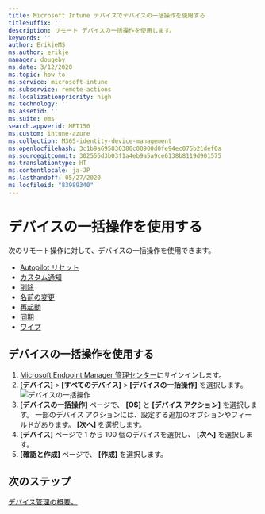 ```yaml
---
title: Microsoft Intune デバイスでデバイスの一括操作を使用する
titleSuffix: ''
description: リモート デバイスの一括操作を使用します。
keywords: ''
author: ErikjeMS
ms.author: erikje
manager: dougeby
ms.date: 3/12/2020
ms.topic: how-to
ms.service: microsoft-intune
ms.subservice: remote-actions
ms.localizationpriority: high
ms.technology: ''
ms.assetid: ''
ms.suite: ems
search.appverid: MET150
ms.custom: intune-azure
ms.collection: M365-identity-device-management
ms.openlocfilehash: 3c1b9a695830380c00900d0fe94ec075b21def0a
ms.sourcegitcommit: 302556d3b03f1a4eb9a5a9ce6138b8119d901575
ms.translationtype: HT
ms.contentlocale: ja-JP
ms.lasthandoff: 05/27/2020
ms.locfileid: "83989340"
---
```

# <a name="use-bulk-device-actions"></a>デバイスの一括操作を使用する

次のリモート操作に対して、デバイスの一括操作を使用できます。
- [Autopilot リセット](https://docs.microsoft.com/windows/deployment/windows-autopilot/windows-autopilot-reset#reset-devices-with-remote-windows-autopilot-reset)
- [カスタム通知](custom-notifications.md#send-a-custom-notification-to-a-single-device)
- [削除](devices-wipe.md#delete-devices-from-the-intune-portal)
- [名前の変更](device-rename.md)
- [再起動](device-restart.md)
- [同期](device-sync.md)
- [ワイプ](devices-wipe.md#wipe)

## <a name="use-a-bulk-device-action"></a>デバイスの一括操作を使用する

1. [Microsoft Endpoint Manager 管理センター](https://go.microsoft.com/fwlink/?linkid=2109431)にサインインします。
2. **[デバイス]**  >  **[すべてのデバイス]**  >  **[デバイスの一括操作]** を選択します。
![デバイスの一括操作](./media/bulk-device-actions/bulk-device-actions.png)
3. **[デバイスの一括操作]** ページで、 **[OS]** と **[デバイス アクション]** を選択します。 一部のデバイス アクションには、設定する追加のオプションやフィールドがあります。 **[次へ]** を選択します。
4. **[デバイス]** ページで 1 から 100 個のデバイスを選択し、 **[次へ]** を選択します。
5. **[確認と作成]** ページで、 **[作成]** を選択します。

## <a name="next-steps"></a>次のステップ
[デバイス管理の概要。](device-management.md)

